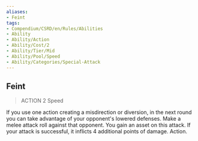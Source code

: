 ```yaml
---
aliases:
- Feint
tags:
- Compendium/CSRD/en/Rules/Abilities
- Ability
- Ability/Action
- Ability/Cost/2
- Ability/Tier/Mid
- Ability/Pool/Speed
- Ability/Categories/Special-Attack
---
```


  
## Feint  
>ACTION 2  Speed  
  
If you use one action creating a misdirection or diversion, in the next round you can take advantage of your opponent's lowered defenses. Make a melee attack roll against that opponent. You gain an asset on this attack. If your attack is successful, it inflicts 4 additional points of damage. Action.